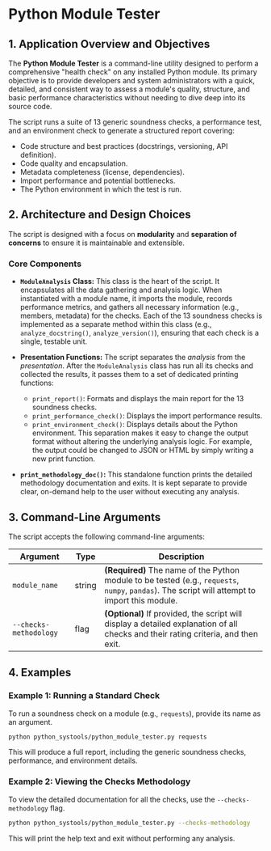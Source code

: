 # Python Module Tester

## 1. Application Overview and Objectives

The **Python Module Tester** is a command-line utility designed to perform a comprehensive "health check" on any installed Python module. Its primary objective is to provide developers and system administrators with a quick, detailed, and consistent way to assess a module's quality, structure, and basic performance characteristics without needing to dive deep into its source code.

The script runs a suite of 13 generic soundness checks, a performance test, and an environment check to generate a structured report covering:
-   Code structure and best practices (docstrings, versioning, API definition).
-   Code quality and encapsulation.
-   Metadata completeness (license, dependencies).
-   Import performance and potential bottlenecks.
-   The Python environment in which the test is run.

## 2. Architecture and Design Choices

The script is designed with a focus on **modularity** and **separation of concerns** to ensure it is maintainable and extensible.

### Core Components

-   **`ModuleAnalysis` Class:** This class is the heart of the script. It encapsulates all the data gathering and analysis logic. When instantiated with a module name, it imports the module, records performance metrics, and gathers all necessary information (e.g., members, metadata) for the checks. Each of the 13 soundness checks is implemented as a separate method within this class (e.g., `analyze_docstring()`, `analyze_version()`), ensuring that each check is a single, testable unit.

-   **Presentation Functions:** The script separates the *analysis* from the *presentation*. After the `ModuleAnalysis` class has run all its checks and collected the results, it passes them to a set of dedicated printing functions:
    -   `print_report()`: Formats and displays the main report for the 13 soundness checks.
    -   `print_performance_check()`: Displays the import performance results.
    -   `print_environment_check()`: Displays details about the Python environment.
    This separation makes it easy to change the output format without altering the underlying analysis logic. For example, the output could be changed to JSON or HTML by simply writing a new print function.

-   **`print_methodology_doc()`:** This standalone function prints the detailed methodology documentation and exits. It is kept separate to provide clear, on-demand help to the user without executing any analysis.

## 3. Command-Line Arguments

The script accepts the following command-line arguments:

| Argument               | Type   | Description                                                                                                                                |
| ---------------------- | ------ | ------------------------------------------------------------------------------------------------------------------------------------------ |
| `module_name`          | string | **(Required)** The name of the Python module to be tested (e.g., `requests`, `numpy`, `pandas`). The script will attempt to import this module. |
| `--checks-methodology` | flag   | **(Optional)** If provided, the script will display a detailed explanation of all checks and their rating criteria, and then exit.       |

## 4. Examples

### Example 1: Running a Standard Check

To run a soundness check on a module (e.g., `requests`), provide its name as an argument.

```bash
python python_systools/python_module_tester.py requests
```

This will produce a full report, including the generic soundness checks, performance, and environment details.

### Example 2: Viewing the Checks Methodology

To view the detailed documentation for all the checks, use the `--checks-methodology` flag.

```bash
python python_systools/python_module_tester.py --checks-methodology
```

This will print the help text and exit without performing any analysis.